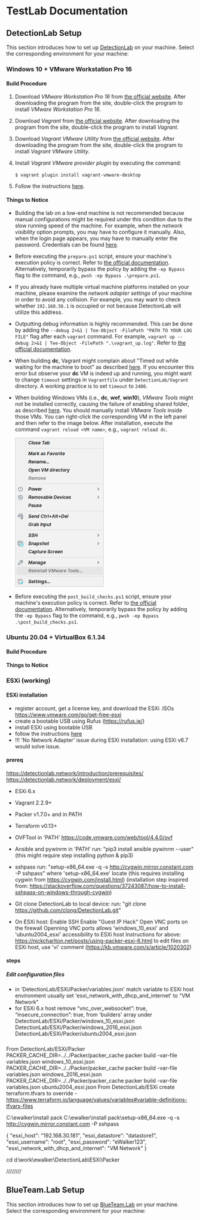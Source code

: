 # TestLab Documentation

## DetectionLab Setup

This section introduces how to set up [DetectionLab](https://github.com/clong/DetectionLab) on your machine. Select the corresponding environment for your machine:

### Windows 10 + VMware Workstation Pro 16

#### Build Procedure

1. Download *VMware Workstation Pro 16* from [the official website](https://www.vmware.com/products/workstation-pro/workstation-pro-evaluation.html). After downloading the program from the site, double-click the program to install *VMware Workstation Pro 16*.
2. Download *Vagrant* from [the official website](https://www.vagrantup.com/downloads). After downloading the program from the site, double-click the program to install *Vagrant*.
3. Download *Vagrant VMware Utility* from [the official website](https://www.vagrantup.com/vmware/downloads). After downloading the program from the site, double-click the program to install *Vagrant VMware Utility*.
4. Install *Vagrant VMware provider plugin* by executing the command:

   `$ vagrant plugin install vagrant-vmware-desktop`

5. Follow the instructions [here](https://www.detectionlab.network/deployment/windowsvm/#instructions).

#### Things to Notice

- Building the lab on a low-end machine is not recommended because manual configurations might be required under this condition due to the slow running speed of the machine. For example, when the *network visibility* option prompts, you may have to configure it manually. Also, when the login page appears, you may have to manually enter the password. Credentials can be found [here](https://www.detectionlab.network/introduction/infoandcreds/).
- Before executing the `prepare.ps1` script, ensure your machine's execution policy is correct. Refer to [the official documentation](https://docs.microsoft.com/en-us/powershell/module/microsoft.powershell.core/about/about_execution_policies?preserve-view=true&view=powershell-7.2&viewFallbackFrom=powershell-7.1). Alternatively, temporarily bypass the policy by adding the `-ep Bypass` flag to the command, e.g., `pwsh -ep Bypass .\prepare.ps1`.
- If you already have multiple virtual machine platforms installed on your machine, please examine the *network adapter settings* of your machine in order to avoid any collision. For example, you may want to check whether `192.168.56.1` is occupied or not because DetectionLab will utilize this address.
- Outputting debug information is highly recommended. This can be done by adding the `--debug 2>&1 | Tee-Object -FilePath "PATH TO YOUR LOG FILE"` flag after each `vagrant` command. For example, `vagrant up --debug 2>&1 | Tee-Object -FilePath ".\vagrant_up.log"`. Refer to [the official documentation](https://www.vagrantup.com/docs/other/debugging).
- When building **dc**, Vagrant might complain about "Timed out while waiting for the machine to boot" as described [here](https://github.com/clong/DetectionLab/issues/827). If you encounter this error but observe your **dc** VM is indeed up and running, you might want to change `timeout` settings in `Vagrantfile` under `DetectionLab/Vagrant` directory. A working practice is to set `timeout` to `2400`.
- When building Windows VMs (i.e., **dc**, **wef**, **win10**), *VMware Tools* might not be installed correctly, causing the failure of enabling shared folder, as described [here](https://github.com/clong/DetectionLab/issues/720). You should manually install *VMware Tools* inside those VMs. You can right-click the corresponding VM in the left panel and then refer to the image below. After installation, execute the command `vagrant reload <VM name>`, e.g., `vagrant reload dc`.

  ![Install VMware Tools](./img/DetectionLab/install_vmtool.png)

- Before executing the `post_build_checks.ps1` script, ensure your machine's execution policy is correct. Refer to [the official documentation](https://docs.microsoft.com/en-us/powershell/module/microsoft.powershell.core/about/about_execution_policies?preserve-view=true&view=powershell-7.2&viewFallbackFrom=powershell-7.1). Alternatively, temporarily bypass the policy by adding the `-ep Bypass` flag to the command, e.g., `pwsh -ep Bypass .\post_build_checks.ps1`.

### Ubuntu 20.04 + VirtualBox 6.1.34

#### Build Procedure

#### Things to Notice

### ESXi (working)

#### ESXi installation

- register account, get a license key, and download the ESXi .ISOs
 <https://www.vmware.com/go/get-free-esxi>
- create a bootable USB using Rufus (<https://rufus.ie/>)
- install ESXi using bootable USB
- follow the instructions [here](https://clo.ng/blog/detectionlab-on-esxi)
- !!! 'No Network Adapter' issue during ESXi installation:
 using ESXi v6.7 would solve issue.

#### prereq

 <https://detectionlab.network/introduction/prerequisites/>
 <https://detectionlab.network/deployment/esxi/>

- ESXi 6.x
- Vagrant 2.2.9+
- Packer v1.7.0+ and in PATH
- Terraform v0.13+
- OVFTool in 'PATH'
 <https://code.vmware.com/web/tool/4.4.0/ovf>
- Ansible and pywinrm in 'PATH'
 run: "pip3 install ansible pywinrm --user"
 (this might require step installing python & pip3)
- sshpass
 run: "setup-x86_64.exe -q -s <http://cygwin.mirror.constant.com> -P sshpass" where 'setup-x86_64.exe' locate
 (this requires installing cygwin from <https://cygwin.com/install.html>)
 (installation step inspired from: <https://stackoverflow.com/questions/37243087/how-to-install-sshpass-on-windows-through-cygwin>)

- Git clone DetectionLab to local device:
 run: "git clone <https://github.com/clong/DetectionLab.git>"

- On ESXi host:
 Enable SSH
 Enable "Guest IP Hack"
 Open VNC ports on the firewall
  Openning VNC ports allows 'windows_10_esxi' and 'ubuntu2004_esxi' accessibility to ESXi host
 Instructions for above:
  <https://nickcharlton.net/posts/using-packer-esxi-6.html>
  to edit files on ESXi host, use 'vi' comment (<https://kb.vmware.com/s/article/1020302>)

#### steps

##### Edit configuration files

- in 'DetectionLab/ESXi/Packer/variables.json'
 match variable to ESXi host environment
 usually set 'esxi_network_with_dhcp_and_internet' to "VM Network"
- for ESXi 6.x host
 remove
  “vnc_over_websocket”: true,
  “insecure_connection”: true,
 from 'builders' array under
  DetectionLab/ESXi/Packer/windows_10_esxi.json
  DetectionLab/ESXi/Packer/windows_2016_esxi.json
  DetectionLab/ESXi/Packer/ubuntu2004_esxi.json

#####

From DetectionLab/ESXi/Packer
 PACKER_CACHE_DIR=../../Packer/packer_cache packer build -var-file variables.json windows_10_esxi.json
 PACKER_CACHE_DIR=../../Packer/packer_cache packer build -var-file variables.json windows_2016_esxi.json
 PACKER_CACHE_DIR=../../Packer/packer_cache packer build -var-file variables.json ubuntu2004_esxi.json
From DetectionLab/ESXi
 create terraform.tfvars to override - <https://www.terraform.io/language/values/variables#variable-definitions-tfvars-files>

C:\ewalker\install pack
C:\ewalker\install pack\setup-x86_64.exe -q -s <http://cygwin.mirror.constant.com> -P sshpass

{
    "esxi_host": "192.168.30.181",
    "esxi_datastore": "datastore1",
    "esxi_username": "root",
    "esxi_password": "eWalker123",
    "esxi_network_with_dhcp_and_internet": "VM Network"
}

cd d:\work\ewalker\DetectionLab\ESXi\Packer

////////

## BlueTeam.Lab Setup

This section introduces how to set up [BlueTeam.Lab](https://github.com/op7ic/BlueTeam.Lab) on your machine. Select the corresponding environment for your machine:
